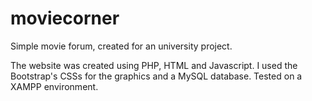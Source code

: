 # moviecorner
Simple movie forum, created for an university project.

The website was created using PHP, HTML and Javascript. I used the Bootstrap's CSSs for the graphics and a MySQL database.
Tested on a XAMPP environment.
